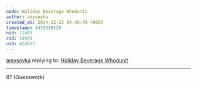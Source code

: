 ```yaml
---
node: Holiday Beverage Whodunit
author: amysoyka
created_at: 2014-12-23 04:48:49 +0000
timestamp: 1419310129
nid: 11489
cid: 10991
uid: 422627
---
```




[amysoyka](../profile/amysoyka) replying to: [Holiday Beverage Whodunit](../notes/cfastie/12-21-2014/holiday-beverage-whodunit)

----
B?
(Guesswork)